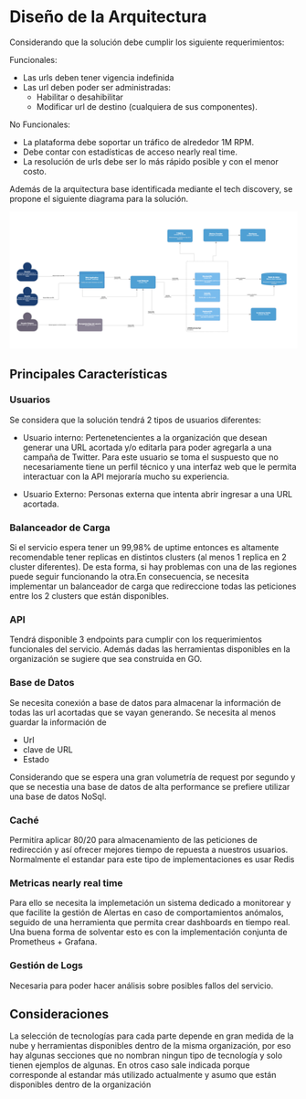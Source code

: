 # Diseño de la Arquitectura

Considerando que la solución debe cumplir los siguiente requerimientos:

Funcionales:

- Las urls deben tener vigencia indefinida
- Las url deben poder ser administradas:
  - Habilitar o desahibilitar
  - Modificar url de destino (cualquiera de sus componentes).

No Funcionales:

- La plataforma debe soportar un tráfico de alrededor 1M RPM.
- Debe contar con estadísticas de acceso nearly real time.
- La resolución de urls debe ser lo más rápido posible y con el menor costo.

Además de la arquitectura base identificada mediante el tech discovery, se propone el siguiente diagrama para la solución.

![c4 diagram](./img/C4-diagram.png)

## Principales Características

### Usuarios

Se considera que la solución tendrá 2 tipos de usuarios diferentes:

- Usuario interno: Pertenetencientes a la organización que desean generar una URL acortada y/o editarla para poder agregarla a una campaña de Twitter. Para este usuario se toma el suspuesto que no necesariamente tiene un perfil técnico y una interfaz web que le permita interactuar con la API mejoraría mucho su experiencia.

- Usuario Externo: Personas externa que intenta abrir ingresar a una URL acortada.

### Balanceador de Carga

Si el servicio espera tener un 99,98% de uptime entonces es altamente recomendable tener replicas en distintos clusters (al menos 1 replica en 2 cluster diferentes). De esta forma, si hay problemas con una de las regiones puede seguir funcionando la otra.En consecuencia, se necesita implementar un balanceador de carga que redireccione todas las peticiones entre los 2 clusters que están disponibles.

### API

Tendrá disponible 3 endpoints para cumplir con los requerimientos funcionales del servicio. Además dadas las herramientas disponibles en la organización se sugiere que sea construida en GO.

### Base de Datos

Se necesita conexión a base de datos para almacenar la información de todas las url acortadas que se vayan generando. Se necesita al menos guardar la información de

- Url
- clave de URL
- Estado

Considerando que se espera una gran volumetría de request por segundo y que se necestia una base de datos de alta performance se prefiere utilizar una base de datos NoSql.

### Caché

Permitíra aplicar 80/20 para almacenamiento de las peticiones de redirección y así ofrecer mejores tiempo de repuesta a nuestros usuarios. Normalmente el estandar para este tipo de implementaciones es usar Redis

### Metricas nearly real time

Para ello se necesita la implemetación un sistema dedicado a monitorear y que facilite la gestión de Alertas en caso de comportamientos anómalos, seguido de una herramienta que permita crear dashboards en tiempo real. Una buena forma de solventar esto es con la implementación conjunta de Prometheus + Grafana.

### Gestión de Logs

Necesaria para poder hacer análisis sobre posibles fallos del servicio.

## Consideraciones

La selección de tecnologías para cada parte depende en gran medida de la nube y herramientas disponibles dentro de la misma organización, por eso hay algunas secciones que no nombran ningun tipo de tecnología y solo tienen ejemplos de algunas. En otros caso sale indicada porque corresponde al estandar más utilizado actualmente y asumo que están disponibles dentro de la organización 